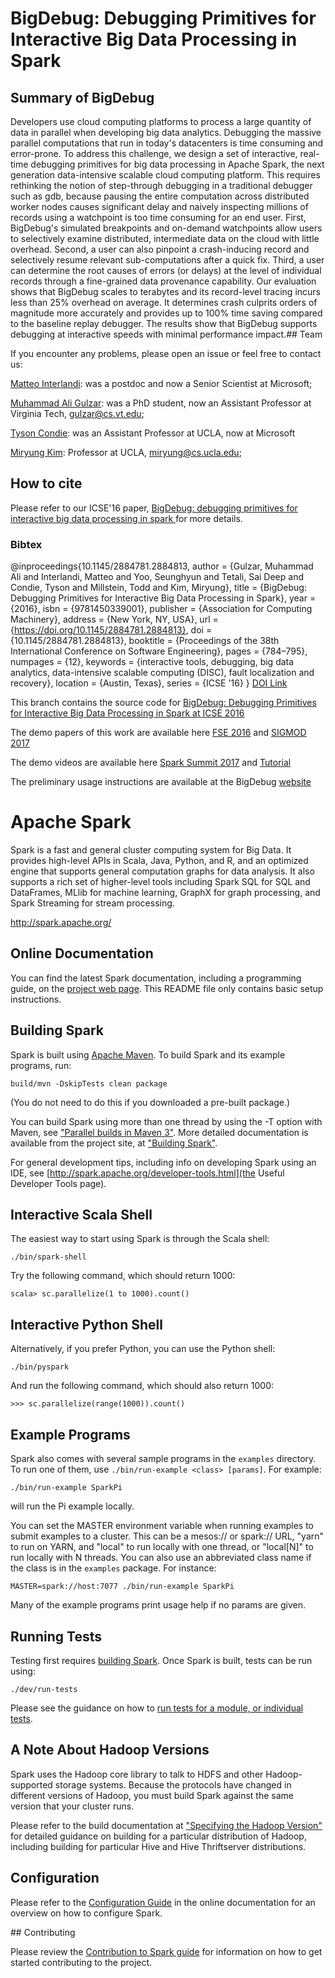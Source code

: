 
# BigDebug: Debugging Primitives for Interactive Big Data Processing in Spark

## Summary of BigDebug 
Developers use cloud computing platforms to process a large quantity of data in parallel when developing big data analytics. Debugging the massive parallel computations that run in today's datacenters is time consuming and error-prone. To address this challenge, we design a set of interactive, real-time debugging primitives for big data processing in Apache Spark, the next generation data-intensive scalable cloud computing platform. This requires rethinking the notion of step-through debugging in a traditional debugger such as gdb, because pausing the entire computation across distributed worker nodes causes significant delay and naively inspecting millions of records using a watchpoint is too time consuming for an end user.
First, BigDebug's simulated breakpoints and on-demand watchpoints allow users to selectively examine distributed, intermediate data on the cloud with little overhead. Second, a user can also pinpoint a crash-inducing record and selectively resume relevant sub-computations after a quick fix. Third, a user can determine the root causes of errors (or delays) at the level of individual records through a fine-grained data provenance capability. Our evaluation shows that BigDebug scales to terabytes and its record-level tracing incurs less than 25% overhead on average. It determines crash culprits orders of magnitude more accurately and provides up to 100% time saving compared to the baseline replay debugger. The results show that BigDebug supports debugging at interactive speeds with minimal performance impact.## Team 

If you encounter any problems, please open an issue or feel free to contact us:

[Matteo Interlandi](https://interesaaat.github.io): was a postdoc and now a Senior Scientist at Microsoft; 

[Muhammad Ali Gulzar](https://people.cs.vt.edu/~gulzar/): was a PhD student, now an Assistant Professor at Virginia Tech, gulzar@cs.vt.edu;

[Tyson Condie](https://samueli.ucla.edu/people/tyson-condie/): was an Assistant Professor at UCLA, now at Microsoft 

[Miryung Kim](http://web.cs.ucla.edu/~miryung/): Professor at UCLA, miryung@cs.ucla.edu;


## How to cite 
Please refer to our ICSE'16 paper, [BigDebug: debugging primitives for interactive big data processing in spark
](http://web.cs.ucla.edu/~miryung/Publications/icse2016-gulzar-bigdebug.pdf) for more details. 
### Bibtex  
@inproceedings{10.1145/2884781.2884813,
author = {Gulzar, Muhammad Ali and Interlandi, Matteo and Yoo, Seunghyun and Tetali, Sai Deep and Condie, Tyson and Millstein, Todd and Kim, Miryung},
title = {BigDebug: Debugging Primitives for Interactive Big Data Processing in Spark},
year = {2016},
isbn = {9781450339001},
publisher = {Association for Computing Machinery},
address = {New York, NY, USA},
url = {https://doi.org/10.1145/2884781.2884813},
doi = {10.1145/2884781.2884813},
booktitle = {Proceedings of the 38th International Conference on Software Engineering},
pages = {784–795},
numpages = {12},
keywords = {interactive tools, debugging, big data analytics, data-intensive scalable computing (DISC), fault localization and recovery},
location = {Austin, Texas},
series = {ICSE '16}
}
[DOI Link](https://doi.org/10.1145/2884781.2884813)

This branch contains the source code for [BigDebug: Debugging Primitives for Interactive Big Data Processing in Spark at ICSE 2016](http://web.cs.ucla.edu/~miryung/Publications/icse2016-gulzar-bigdebug.pdf)

The demo papers of this work are available here [FSE 2016](http://web.cs.ucla.edu/~miryung/Publications/fse2016demo-bigdebug.pdf)
and [SIGMOD 2017](http://web.cs.ucla.edu/~miryung/Publications/sigmod2017-bigdebugdemo.pdf)

The demo videos are available here [Spark Summit 2017](https://www.youtube.com/watch?v=_HR3VJ2dPbE) and [Tutorial](https://www.youtube.com/watch?v=aZ91EyC5-Yc)

The preliminary usage instructions are available at the BigDebug [website](https://sites.google.com/site/sparkbigdebug/)


# Apache Spark

Spark is a fast and general cluster computing system for Big Data. It provides
high-level APIs in Scala, Java, Python, and R, and an optimized engine that
supports general computation graphs for data analysis. It also supports a
rich set of higher-level tools including Spark SQL for SQL and DataFrames,
MLlib for machine learning, GraphX for graph processing,
and Spark Streaming for stream processing.

<http://spark.apache.org/>


## Online Documentation

You can find the latest Spark documentation, including a programming
guide, on the [project web page](http://spark.apache.org/documentation.html).
This README file only contains basic setup instructions.

## Building Spark

Spark is built using [Apache Maven](http://maven.apache.org/).
To build Spark and its example programs, run:

    build/mvn -DskipTests clean package

(You do not need to do this if you downloaded a pre-built package.)

You can build Spark using more than one thread by using the -T option with Maven, see ["Parallel builds in Maven 3"](https://cwiki.apache.org/confluence/display/MAVEN/Parallel+builds+in+Maven+3).
More detailed documentation is available from the project site, at
["Building Spark"](http://spark.apache.org/docs/latest/building-spark.html).

For general development tips, including info on developing Spark using an IDE, see 
[http://spark.apache.org/developer-tools.html](the Useful Developer Tools page).

## Interactive Scala Shell

The easiest way to start using Spark is through the Scala shell:

    ./bin/spark-shell

Try the following command, which should return 1000:

    scala> sc.parallelize(1 to 1000).count()

## Interactive Python Shell

Alternatively, if you prefer Python, you can use the Python shell:

    ./bin/pyspark

And run the following command, which should also return 1000:

    >>> sc.parallelize(range(1000)).count()

## Example Programs

Spark also comes with several sample programs in the `examples` directory.
To run one of them, use `./bin/run-example <class> [params]`. For example:

    ./bin/run-example SparkPi

will run the Pi example locally.

You can set the MASTER environment variable when running examples to submit
examples to a cluster. This can be a mesos:// or spark:// URL,
"yarn" to run on YARN, and "local" to run
locally with one thread, or "local[N]" to run locally with N threads. You
can also use an abbreviated class name if the class is in the `examples`
package. For instance:

    MASTER=spark://host:7077 ./bin/run-example SparkPi

Many of the example programs print usage help if no params are given.

## Running Tests

Testing first requires [building Spark](#building-spark). Once Spark is built, tests
can be run using:

    ./dev/run-tests

Please see the guidance on how to
[run tests for a module, or individual tests](http://spark.apache.org/developer-tools.html#individual-tests).

## A Note About Hadoop Versions

Spark uses the Hadoop core library to talk to HDFS and other Hadoop-supported
storage systems. Because the protocols have changed in different versions of
Hadoop, you must build Spark against the same version that your cluster runs.

Please refer to the build documentation at
["Specifying the Hadoop Version"](http://spark.apache.org/docs/latest/building-spark.html#specifying-the-hadoop-version)
for detailed guidance on building for a particular distribution of Hadoop, including
building for particular Hive and Hive Thriftserver distributions.

## Configuration

Please refer to the [Configuration Guide](http://spark.apache.org/docs/latest/configuration.html)
in the online documentation for an overview on how to configure Spark.

## Contributing

Please review the [Contribution to Spark guide](http://spark.apache.org/contributing.html)
for information on how to get started contributing to the project.
